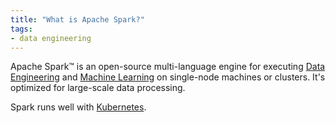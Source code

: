 ```yaml
---
title: "What is Apache Spark?"
tags:
- data engineering
---
```

Apache Spark™ is an open-source multi-language engine for executing [Data Engineering](term/data%20engineering.md)  and [Machine Learning](term/machine%20learning.md) on single-node machines or clusters. It's optimized for large-scale data processing.

Spark runs well with [Kubernetes](term/kubernetes.md).

